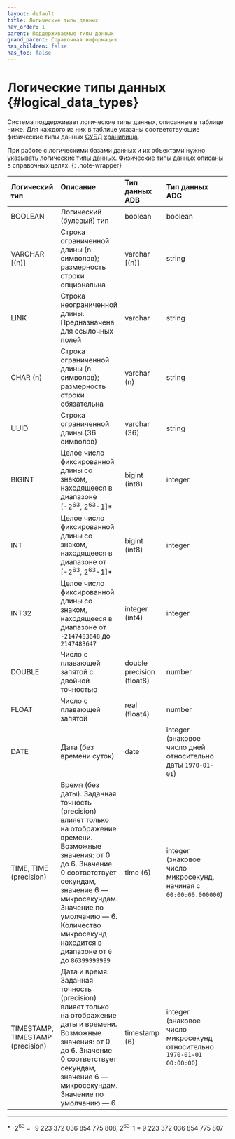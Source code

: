 ```yaml
---
layout: default
title: Логические типы данных
nav_order: 1
parent: Поддерживаемые типы данных
grand_parent: Справочная информация
has_children: false
has_toc: false
---
```


# Логические типы данных {#logical_data_types}

Система поддерживает логические типы данных, описанные в таблице ниже. Для каждого из них в таблице 
указаны соответствующие физические типы данных [СУБД](../../../introduction/supported_DBMS/supported_DBMS.md) 
[хранилища](../../../overview/main_concepts/data_storage/data_storage.md).

При работе с логическими базами данных и их объектами нужно указывать логические типы 
данных. Физические типы данных описаны в справочных целях.
{: .note-wrapper}

| Логический<br>тип | Описание<br>&nbsp; | Тип данных<br>ADB | Тип данных<br>ADG  | Тип данных<br>ADQM | Тип данных<br>ADP
|:-|:-|:-|:-|:-|:-
| BOOLEAN | Логический (булевый) тип | boolean | boolean | UInt8 | boolean
| VARCHAR \[(n)\] | Строка ограниченной длины (n символов); размерность строки опциональна | varchar \[(n)\] | string | String | varchar (n)
| LINK | Строка неограниченной длины. Предназначена для ссылочных полей | varchar | string | String | varchar
| CHAR (n) | Строка ограниченной длины (n символов); размерность строки обязательна | varchar (n) | string | String | varchar (n)
| UUID | Строка ограниченной длины (36 символов) | varchar (36) | string | String | varchar (36)
| BIGINT | Целое число фиксированной длины со знаком, находящееся в диапазоне \[-2<sup>63</sup>, 2<sup>63</sup>-1\]* | bigint (int8) | integer | Int64 | bigint (int8)
| INT | Целое число фиксированной длины со знаком, находящееся в диапазоне от \[-2<sup>63</sup>, 2<sup>63</sup>-1\]* | bigint (int8) | integer | Int64 | bigint (int8)
| INT32 | Целое число фиксированной длины со знаком, находящееся в диапазоне от `-2147483648` до `2147483647` | integer (int4) | integer | Int32 | integer (int4)
| DOUBLE | Число с плавающей запятой с двойной точностью | double precision (float8) | number | Float64 | double precision (float8)
| FLOAT | Число с плавающей запятой | real (float4) | number | Float32 | real (float4)
| DATE | Дата (без времени суток) | date | integer (знаковое число дней относительно даты `1970-01-01`) | Int64 (знаковое число дней относительно даты `1970-01-01`) | date
| TIME, TIME (precision) | Время (без даты). Заданная точность (precision) влияет только на отображение времени. Возможные значения: от 0 до 6. Значение 0 соответствует секундам, значение 6 — микросекундам. Значение по умолчанию — 6. Количество микросекунд находится в диапазоне от `0` до `86399999999` | time (6) | integer (знаковое число микросекунд, начиная с `00:00:00.000000`) | Int64 (знаковое число микросекунд, начиная с `00:00:00.000000`) | time (6)
| TIMESTAMP, TIMESTAMP (precision) | Дата и время. Заданная точность (precision) влияет только на отображение даты и времени. Возможные значения: от 0 до 6. Значение 0 соответствует секундам, значение 6 — микросекундам. Значение по умолчанию — 6 | timestamp (6) | integer (знаковое число микросекунд относительно `1970-01-01 00:00:00`) | Int64 (знаковое число микросекунд относительно `1970-01-01 00:00:00`) | timestamp (6)

---

\* -2<sup>63</sup> = -9 223 372 036 854 775 808, 2<sup>63</sup>-1 = 9 223 372 036 854 775 807